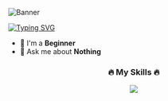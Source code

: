 ![Banner]()

<a href="https://git.io/typing-svg"><img src="https://readme-typing-svg.demolab.com?font=Shadows+Into+Light&size=34&letterSpacing=.4rem&duration=3000&pause=1000&center=true&width=435&lines=Hi+hi+cutie+%F0%9F%91%8B;Welcome+here+" alt="Typing SVG" /></a>

- 🌱 I'm a **Beginner**
- 💬 Ask me about **Nothing**

<p align="left">
</p>

<h3 align="center">🔥 My Skills 🔥</h3>

<p align="center">
  <a href="https://skillicons.dev">
    <img src="https://skillicons.dev/icons?i=html,css,js,figma,php,mysql,python" />
  </a>
</p>
